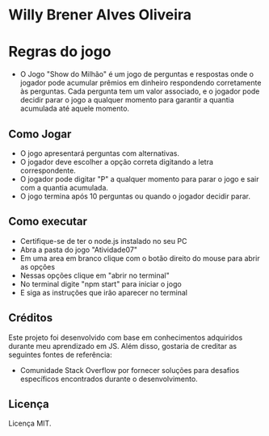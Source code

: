 # Willy Brener Alves Oliveira

# Regras do jogo
- O Jogo "Show do Milhão" é um jogo de perguntas e respostas onde o jogador pode acumular prêmios em dinheiro respondendo corretamente às perguntas. Cada pergunta tem um valor associado, e o jogador pode decidir parar o jogo a qualquer momento para garantir a quantia acumulada até aquele momento.

## Como Jogar
- O jogo apresentará perguntas com alternativas.
- O jogador deve escolher a opção correta digitando a letra correspondente.
- O jogador pode digitar "P" a qualquer momento para parar o jogo e sair com a quantia acumulada.
- O jogo termina após 10 perguntas ou quando o jogador decidir parar.

## Como executar
- Certifique-se de ter o node.js instalado no seu PC
- Abra a pasta do jogo "Atividade07"
- Em uma area em branco clique com o botão direito do mouse para abrir as opções
- Nessas opções clique em "abrir no terminal"
- No terminal digite "npm start" para iniciar o jogo
- E siga as instruções que irão aparecer no terminal

## Créditos

Este projeto foi desenvolvido com base em conhecimentos adquiridos durante meu aprendizado em JS. Além disso, gostaria de creditar as seguintes fontes de referência:

- Comunidade Stack Overflow por fornecer soluções para desafios específicos encontrados durante o desenvolvimento.

## Licença

Licença MIT.

